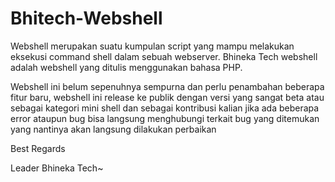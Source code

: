 # Bhitech-Webshell

Webshell merupakan suatu kumpulan script yang mampu melakukan eksekusi command shell dalam sebuah webserver. Bhineka Tech webshell adalah webshell yang ditulis menggunakan bahasa PHP.

Webshell ini belum sepenuhnya sempurna dan perlu penambahan beberapa fitur baru, webshell ini release ke publik dengan versi yang sangat beta atau sebagai kategori mini shell dan sebagai kontribusi kalian jika ada beberapa error ataupun bug bisa langsung menghubungi terkait bug yang ditemukan yang nantinya akan langsung dilakukan perbaikan

Best Regards

Leader Bhineka Tech~
